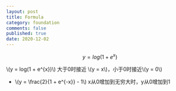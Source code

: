 ```yaml
---
layout: post
title: Formula
category: foundation
comments: false
published: true
date: 2020-12-02
---
```


$$
y = log(1 + e^{x})
$$ 

\\(y = log(1 + e^{x})\\) 大于0时接近 \\(y = x\\)，小于0时接近\\(y = 0\\)

* \\(y = \frac{2}{1 + e^{-x}} - 1\\) x从0增加到无穷大时，y从0增加到1
